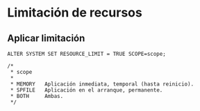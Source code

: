 # Limitación de recursos
## Aplicar limitación
```plsql
ALTER SYSTEM SET RESOURCE_LIMIT = TRUE SCOPE=scope;

/*
 * scope
 *
 * MEMORY 	Aplicación inmediata, temporal (hasta reinicio).
 * SPFILE	Aplicación en el arranque, permanente.
 * BOTH		Ambas.
 */
```